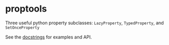 proptools
=========

Three useful python property subclasses: `LazyProperty`, `TypedProperty`,
and `SetOnceProperty`

See the [docstrings](https://github.com/nejucomo/proptools/blob/master/proptools.py#L3)
for examples and API.
